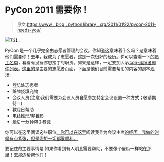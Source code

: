 # PyCon 2011 需要你！

> 原文:[https://www . blog . python library . org/2011/01/22/pycon-2011-needs-you/](https://www.blog.pythonlibrary.org/2011/01/22/pycon-2011-needs-you/)

[![](../Images/404a7b432bc1cc0abd29b26f7d7351fc.png)T2】](http://us.pycon.org)

PyCon 是一个几乎完全由志愿者管理的会议。你知道这意味着什么吗？这意味着他们需要你！去年，我成为了志愿者，这是一次很好的经历。你可以查看一下[的员工名单](http://us.pycon.org/2011/about/staff/)，看看有没有你想接手的职责。如果是这样，一定要加入[pycon-组织者邮件列表](http://mail.python.org/mailman/listinfo/pycon-organizers)。[这里的](http://us.pycon.org/2011/volunteer/)是主要的志愿者页面，下面是他们目前需要帮助的内容的副本[现场](http://us.pycon.org/2011/volunteer/onsite/signup/):

*   登记处志愿者
*   赃物袋填充物
*   会议人员(注意:我们需要为会议人员自愿参加特定会议设置一种方式；敬请期待！)
*   教程日帮助
*   电线锥形/非锥形
*   最后一分钟帮手暴徒

你可以在这里阅读这些职位[。你可以在这里](http://us.pycon.org/2011/volunteer/onsite/signup/)阅读我作为会议主席[的经历。我做的时候有点紧张，但是我想一切都很顺利。](https://www.blog.pythonlibrary.org/2010/02/19/pycon-2010-friday-session-2/)

要记住的主要事情是:如果你看到有人明显需要帮助，不要像个傻瓜一样站在那里！去那边帮帮他们！